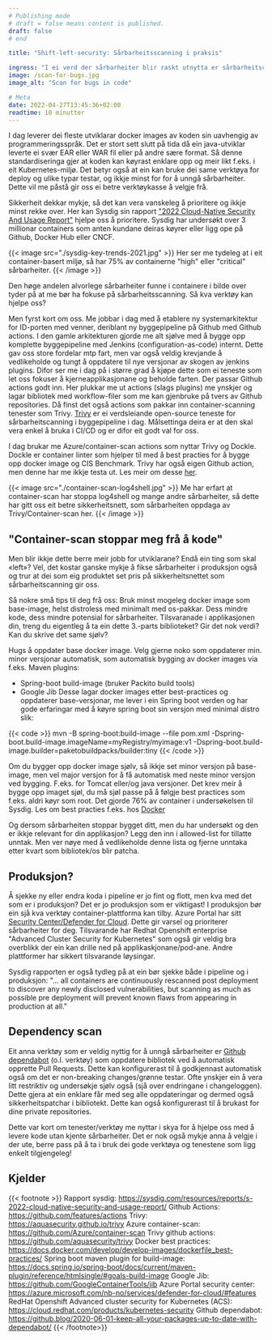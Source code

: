 ```yaml
---
# Publishing mode
# draft = false means content is published.
draft: false
# end

title: "Shift-left-security: Sårbarheitsscanning i praksis"

ingress: "I ei verd der sårbarheiter blir raskt utnytta er sårbarheitscanning av Docker containere eit nyttig verktøy for å unngå at applikasjonane våre har kjente sårbarheiter. Her ser me på nokre mogeleg verktøy blant mange for å gjere dette."
image: /scan-for-bugs.jpg
image_alt: "Scan for bugs in code"

# Meta
date: 2022-04-27T13:45:36+02:00
readtime: 10 minutter
---
```


I dag leverer dei fleste utviklarar docker images av koden sin uavhengig av programmeringsspråk. Det er stort sett slutt på tida då ein java-utviklar leverte ei svær EAR eller WAR fil eller på andre sære format.  Så denne standardiseringa gjer at koden kan køyrast enklare opp og meir likt f.eks. i eit Kubernetes-miljø. Det betyr også at ein kan bruke dei same verktøya for deploy og ulike typar testar, og ikkje minst for for å unngå sårbarheiter. Dette vil me påstå gir oss ei betre verktøykasse å velgje frå.

Sikkerheit dekkar mykje, så det kan vera vanskeleg å prioritere og ikkje minst rekke over. Her kan Sysdig sin rapport ["2022 Cloud-Native Security And Usage Report"](https://sysdig.com/resources/reports/s-2022-cloud-native-security-and-usage-report/) hjelpe oss å prioritere.  Sysdig har undersøkt over 3 millionar containers som anten kundane deiras køyrer eller ligg ope på Github, Docker Hub eller CNCF.

{{< image src="./sysdig-key-trends-2021.jpg" >}}
Her ser me tydeleg at i eit container-basert miljø, så har 75% av containerne "high" eller "critical" sårbarheiter.
{{< /image >}}

Den høge andelen alvorlege sårbarheiter funne i containere i bilde over tyder på at me bør ha fokuse på sårbarheitsscanning. Så kva verktøy kan hjelpe oss?

Men fyrst kort om oss. Me jobbar i dag med å etablere ny systemarkitektur for ID-porten med venner, deriblant ny byggepipeline på Github med Github actions. I den gamle arkitekturen gjorde me alt sjølve med å bygge opp komplette byggepipeline med Jenkins (configuration-as-code) internt. Dette gav oss store fordelar mtp fart, men var også veldig krevjande å vedlikeholde og tungt å oppdatere til nye versjonar av skogen av jenkins plugins. Difor ser me i dag på i større grad å kjøpe dette som ei teneste som let oss fokuser å kjerneapplikasjonane og beholde farten. Der passar Github actions godt inn. Her plukkar me ut actions (slags plugins) me ynskjer og lagar bibliotek med workflow-filer som me kan gjenbruke på tvers av Github repositories. Då finst det også actions som pakkar inn container-scanning tenester som Trivy. [Trivy](https://aquasecurity.github.io/trivy) er ei verdsleiande open-source teneste for sårbarheitscanning i byggepipeline i dag. Målsettinga deira er at den skal vera enkel å bruka i CI/CD og er difor eit godt val for oss.

I dag brukar me Azure/container-scan actions som nyttar Trivy og Dockle. Dockle er container linter som hjelper til med å best practies for å bygge opp docker image og CIS Benchmark. Trivy har også eigen Github action, men denne har me ikkje testa ut. Les meir om desse [her](https://aquasecurity.github.io/trivy/v0.19.1/advanced/integrations/github-actions/).

{{< image src="./container-scan-log4shell.jpg" >}}
Me har erfart at container-scan har stoppa log4shell og mange andre sårbarheiter, så dette har gitt oss eit betre sikkerheitsnett, som sårbarheiten oppdaga av Trivy/Container-scan her.
{{< /image >}}

## "Container-scan stoppar meg frå å kode"
Men blir ikkje dette berre meir jobb for utviklarane? Endå ein ting som skal «left»? Vel, det kostar ganske mykje å fikse sårbarheiter i produksjon også og trur at dei som eig produktet set pris på sikkerheitsnettet som sårbarheitscanning gir oss.

Så nokre små tips til deg frå oss:
Bruk minst mogeleg docker image som base-image, helst distroless med minimalt med os-pakkar. Dess mindre kode, dess mindre potensial for sårbarheiter.
Tilsvaranade i applikasjonen din, treng du eigentleg å ta ein dette 3.-parts biblioteket? Gir det nok verdi? Kan du skrive det same sjølv?

Hugs å oppdater base docker image.
Velg gjerne noko som oppdaterer min. minor versjonar automatisk, som automatisk bygging av docker images via f.eks. Maven plugins:
* Spring-boot build-image (bruker Packito build tools)
* Google Jib
Desse lagar docker images etter best-practices og oppdaterer base-versjonar, me lever i ein Spring boot verden og har gode erfaringar med å køyre spring boot sin versjon med minimal distro slik:

{{< code >}}
mvn -B spring-boot:build-image --file pom.xml -Dspring-boot.build-image.imageName=myRegistry/myimage:v1 -Dspring-boot.build-image.builder=paketobuildpacks/builder:tiny
{{< /code >}}

Om du bygger opp docker image sjølv, så ikkje set minor versjon på base-image, men vel major versjon for å få automatisk med neste minor versjon ved bygging. F.eks. for Tomcat eller/og java versjoner. Det krev meir å bygge opp imaget sjøl, du må sjøl passe på å følgje best practices som f.eks. aldri køyr som root. Det gjorde 76% av container i undersøkelsen til Sysdig. Les om best practies f.eks. hos [Docker](https://docs.docker.com/develop/develop-images/dockerfile_best-practices/)

Og dersom sårbarheiten stoppar bygget ditt, men du har undersøkt og den er ikkje relevant for din applikasjon? Legg den inn i allowed-list for tillatte unntak. Men ver nøye med å vedlikeholde denne lista og fjerne unntaka etter kvart som bibliotek/os blir patcha.

## Produksjon?
Å sjekke ny eller endra koda i pipeline er jo fint og flott, men kva med det som er i produksjon? Det er jo produksjon som er viktigast! I produksjon bør ein sjå kva verktøy container-plattforma kan tilby. Azure Portal har sitt [Security Center/Defender for Cloud](https://azure.microsoft.com/nb-no/services/defender-for-cloud/#features). Dette gir varsel og prioriterer sårbarheiter for deg. Tilsvarande har Redhat Openshift enterprise "Advanced Cluster Security for Kubernetes" som også gir veldig bra overblikk der ein kan drille ned på applikaskjonane/pod-ane. Andre plattformer har sikkert tilsvarande løysingar.

Sysdig rapporten er også tydleg på at ein bør sjekke både i pipeline og i produksjon:
"… all containers are continuously rescanned post deployment to discover any newly disclosed vulnerabilities, but scanning as much as possible pre deployment will prevent known flaws from appearing in production at all."

## Dependency scan
Eit anna verktøy som er veldig nyttig for å unngå sårbarheiter er [Github dependabot](https://github.blog/2020-06-01-keep-all-your-packages-up-to-date-with-dependabot/) (o.l. verktøy) som oppdatere bibliotek ved å automatisk opprette Pull Requests. Dette kan konfigurerast til å godkjennast automatisk også om det er non-breaking changes/grønne testar. Ofte ynskjer ein å vera litt restriktiv og undersøkje sjølv også (sjå over endringane i changeloggen). Dette gjera at ein enklare får med seg alle oppdateringar og dermed også sikkerheitspatchar i bibliotekt. Dette kan også konfigurerast til å brukast for dine private repositories.


Dette var kort om tenester/verktøy me nyttar i skya for å hjelpe oss med å levere kode utan kjente sårbarheiter. Det er nok også mykje anna å velgje i der ute, berre pass på å ta i bruk dei gode verktøya og tenestene som ligg enkelt tilgjengeleg!

## Kjelder
{{< footnote >}}
Rapport sysdig: https://sysdig.com/resources/reports/s-2022-cloud-native-security-and-usage-report/
Github Actions: https://github.com/features/actions
Trivy: https://aquasecurity.github.io/trivy
Azure container-scan: https://github.com/Azure/container-scan
Trivy github actions: https://github.com/aquasecurity/trivy
Docker best practices: https://docs.docker.com/develop/develop-images/dockerfile_best-practices/
Spring boot maven plugin for build-image: https://docs.spring.io/spring-boot/docs/current/maven-plugin/reference/htmlsingle/#goals-build-image
Google Jib: https://github.com/GoogleContainerTools/jib
Azure Portal security center: https://azure.microsoft.com/nb-no/services/defender-for-cloud/#features
RedHat Openshift Advanced cluster security for Kubernetes (ACS): https://cloud.redhat.com/products/kubernetes-security
Github dependabot: https://github.blog/2020-06-01-keep-all-your-packages-up-to-date-with-dependabot/
{{< /footnote>}}
